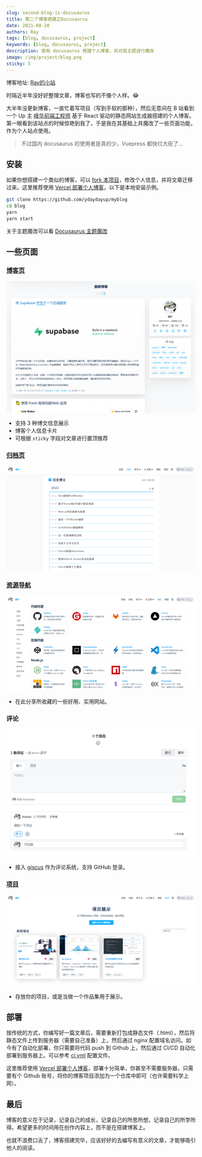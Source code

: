 ```yaml
---
slug: second-blog-is-docusaurus
title: 第二个博客搭建之Docusaurus
date: 2021-08-20
authors: Ray
tags: [blog, docusaurus, project]
keywords: [blog, docusaurus, project]
description: 使用 docusaurus 搭建个人博客，并对其主题进行魔改
image: /img/project/blog.png
sticky: 5
---
```


博客地址: [Ray的小站](https://ydaydayup.cn/)

时隔近半年没好好整理文章，博客也写的不像个人样。:joy:

大半年没更新博客，一直忙着写项目（写到手软的那种），然后无意间在 B 站看到一个 Up 主 [峰华前端工程师](https://zxuqian.cn/) 基于 React 驱动的静态网站生成器搭建的个人博客。第一眼看到该站点的时候惊艳到我了，于是我在其基础上并魔改了一些页面功能，作为个人站点使用。

> 不过国内 docusaurus 的使用者是真的少，Vuepress 都快烂大街了...

<!-- truncate -->

## 安装

如果你想搭建一个类似的博客，可以 [fork 本项目](https://github.com/ydaydayup/myblog/fork)，修改个人信息，并将文章迁移过来。这里推荐使用 [Vercel 部署个人博客](https://ydaydayup.cn/vercel-deploy-blog)，以下是本地安装示例。

```bash
git clone https://github.com/ydaydayup/myblog
cd blog
yarn
yarn start
```

关于主题魔改可以看 [Docusaurus 主题魔改](https://ydaydayup.cn/docs/docusaurus-guides)

## 一些页面

### [博客页](/blog/)

![image-20230221120937768](assert/c3551b2acef19d1f8a7506ea28f8e9fb_MD5.png)

- 支持 3 种博文信息展示
- 博客个人信息卡片
- 可根据 `sticky` 字段对文章进行置顶推荐

### [归档页](/blog/archive)

![image-20220804052418993](assert/8aeeed8928315ed13cdf22bdd3a6fd05_MD5.png)

### [资源导航](/resource)

![image-20220804052016538](assert/c7996ca7ac0bbf0996b9f736ccbb962c_MD5.png)

- 在此分享所收藏的一些好用、实用网站。

### 评论

![image-20220804052746803](assert/08622f211262213e461115f8292623bb_MD5.png)

- 接入 [giscus](https://giscus.app) 作为评论系统，支持 GitHub 登录。

### [项目](/project)

![image-20220804052117492](assert/e9780ec73400e6f8f36ab7260e9c4036_MD5.png)

- 存放你的项目，或是当做一个作品集用于展示。

## 部署

按传统的方式，你编写好一篇文章后，需要重新打包成静态文件（.html），然后将静态文件上传到服务器（需要自己准备）上，然后通过 nginx 配置域名访问。如今有了自动化部署，你只需要将代码 push 到 Github 上，然后通过 CI/CD 自动化部署到服务器上。可以参考 [ci.yml](https://github.com/ydaydayup/myblog/blob/main/.github/workflows/ci.yml) 配置文件。

这里推荐使用 [Vercel 部署个人博客](/blog/vercel-deploy-blog)，部署十分简单，你甚至不需要服务器，只需要有个 Github 账号，将你的博客项目添加为一个仓库中即可（也许需要科学上网）。

## 最后

博客的意义在于记录，记录自己的成长，记录自己的所思所想，记录自己的所学所得。希望更多的时间用在创作内容上，而不是在搭建博客上。

也就不浪费口舌了，博客搭建完毕，应该好好的去编写有意义的文章，才能够吸引他人的阅读。

